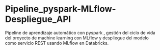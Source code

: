 # Pipeline_pyspark-MLflow-Despliegue_API
Pipeline de aprendizaje automático con pyspark , gestión del ciclo de vida del proyecto de machine learning con MLflow  y despliegue del modelo como servicio REST usando MLflow en Databricks. 
